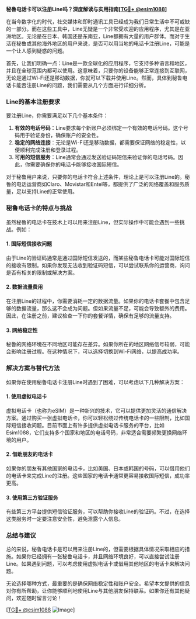 **秘魯电话卡可以注册Line吗？深度解读与实用指南[[TG💪+ @esim1088](https://t.me/s/esim1088)]**

在当今数字化的时代，社交媒体和即时通讯工具已经成为我们日常生活中不可或缺的一部分。而在这些工具中，Line无疑是一个非常受欢迎的应用程序，尤其是在亚洲地区。无论是在日本、韩国还是东南亚，Line都拥有大量的用户群体。而对于生活在秘鲁或其他海外地区的用户来说，是否可以用当地的电话卡注册Line，可能是一个让人感到疑惑的问题。

首先，让我们明确一点：Line是一款全球化的应用程序，它支持多种语言和地区，并且在全球范围内都可以使用。这意味着，只要你的设备能够正常连接到互联网，无论是通过Wi-Fi还是移动数据，你就可以下载并使用Line。然而，具体到秘鲁电话卡能否注册Line的问题，我们需要从几个方面进行详细分析。

### Line的基本注册要求

要注册Line，你需要满足以下几个基本条件：
1. **有效的电话号码**：Line要求每个新账户必须绑定一个有效的电话号码。这个号码用于验证身份，确保账户的安全性。
2. **稳定的网络连接**：无论是Wi-Fi还是移动数据，都需要保证网络的稳定性，以便顺利完成注册和登录过程。
3. **可用的短信服务**：Line通常会通过发送验证码短信来验证你的电话号码。因此，你需要确保你的电话卡能够接收国际短信。

对于秘鲁用户来说，只要你的电话卡符合上述条件，理论上是可以注册Line的。秘鲁的电话运营商如Claro、Movistar和Entel等，都提供了广泛的网络覆盖和服务质量，足以支持Line的正常使用。

### 秘鲁电话卡的特点与挑战

虽然秘鲁的电话卡在技术上可以用来注册Line，但实际操作中可能会遇到一些挑战。例如：

#### 1. 国际短信接收问题
由于Line的验证码通常是通过国际短信发送的，而某些秘鲁电话卡可能对国际短信的接收有限制。如果你发现无法收到验证码短信，可以尝试联系你的运营商，询问是否有相关的限制或解决方案。

#### 2. 数据流量费用
在注册Line的过程中，你需要消耗一定的数据流量。如果你的电话卡套餐中包含足够的数据流量，那么这不会成为问题。但如果流量不足，可能会导致额外的费用。因此，在注册之前，建议检查一下你的套餐详情，确保有足够的流量支持。

#### 3. 网络稳定性
秘鲁的网络环境在不同地区可能存在差异。如果你所在的地区网络信号较弱，可能会影响注册过程。在这种情况下，可以选择切换到Wi-Fi网络，以提高成功率。

### 解决方案与替代方法

如果你在使用秘鲁电话卡注册Line时遇到了困难，可以考虑以下几种解决方案：

#### 1. 使用虚拟电话卡
虚拟电话卡（也称为eSIM）是一种新兴的技术，它可以提供更加灵活的通信解决方案。通过购买一张虚拟电话卡，你可以轻松绕过传统电话卡的一些限制，比如国际短信接收问题。目前市面上有许多提供虚拟电话卡服务的平台，比如Esim1088，它们支持多个国家和地区的电话号码，非常适合需要频繁更换网络环境的用户。

#### 2. 借助朋友的电话卡
如果你的朋友有其他国家的电话卡，比如美国、日本或韩国的号码，可以借用他们的电话卡来完成Line的注册。这些国家的电话卡通常更容易接收国际短信，成功率更高。

#### 3. 使用第三方验证服务
有些第三方平台提供短信验证服务，可以帮助你接收Line的验证码。不过，在选择这类服务时一定要注意安全性，避免泄露个人信息。

### 总结与建议

总的来说，秘鲁电话卡是可以用来注册Line的，但需要根据具体情况采取相应的措施。如果你已经拥有一张秘鲁电话卡，并且网络环境良好，可以直接尝试注册Line。如果遇到问题，可以考虑使用虚拟电话卡或借用其他地区的电话卡来解决问题。

无论选择哪种方式，最重要的是确保网络稳定性和账户安全。希望本文提供的信息对你有所帮助，让你能够顺利地使用Line与其他朋友保持联系。如果你还有其他疑问，欢迎随时留言讨论！

[[TG💪+ @esim1088](https://t.me/s/esim1088) ![Image](https://i.postimg.cc/4NQfJmqS/Snipaste-2025-05-13-00-14-12.png)]